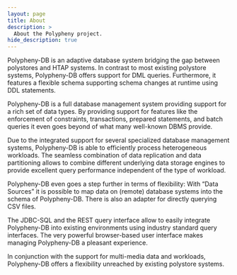 ```yaml
---
layout: page
title: About
description: >
  About the Polypheny project.
hide_description: true
---
```


Polypheny-DB is an adaptive database system bridging the gap between polystores and HTAP systems. In contrast to most existing polystore systems, Polypheny-DB offers support for DML queries. Furthermore, it features a flexible schema supporting schema changes at runtime using DDL statements.

Polypheny-DB is a full database management system providing support for a rich set of data types. By providing support for features like the enforcement of constraints, transactions, prepared statements, and batch queries it even goes beyond of what many well-known DBMS provide.

Due to the integrated support for several specialized database management systems, Polypheny-DB is able to efficiently process heterogeneous workloads. The seamless combination of data replication and data partitioning allows to combine different underlying data storage engines to provide excellent query performance independent of the type of workload.

Polypheny-DB even goes a step further in terms of flexibility: With “Data Sources” it is possible to map data on (remote) database systems into the schema of Polypheny-DB. There is also an adapter for directly querying CSV files. 

The JDBC-SQL and the REST query interface allow to easily integrate Polypheny-DB into existing environments using industry standard query interfaces. The very powerful browser-based user interface makes managing Polypheny-DB a pleasant experience. 

In conjunction with the support for multi-media data and workloads, Polypheny-DB offers a flexibility unreached by existing polystore systems.
